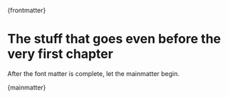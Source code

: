 {frontmatter}

# The stuff that goes even before the very first chapter

After the font matter is complete, let the mainmatter begin.

{mainmatter}
